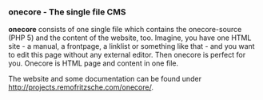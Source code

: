 ### onecore - The single file CMS

**onecore** consists of one single file which contains the onecore-source (PHP 5) and the content of the website, too. Imagine, you have one HTML site - a manual, a frontpage, a linklist or something like that - and you want to edit this page without any external editor. Then onecore is perfect for you. Onecore is HTML page and content in one file.

The website and some documentation can be found under http://projects.remofritzsche.com/onecore/.
